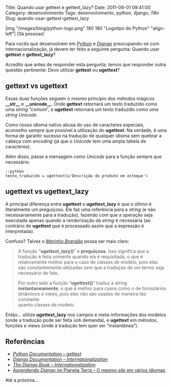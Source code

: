 Title: Quando usar gettext e gettext_lazy?
Date: 2011-06-01 09:41:00
Category: desenvolvimento
Tags: desenvolvimento, python, django, i18n
Slug: quando-usar-gettext-gettext_lazy


|img "/images/blog/python-logo.png" 180 180 "Logotipo do Python" "align-left"|
Olá pessoas!

Para vocês que desenvolvem em [*Python*][] e [*Django*][] preocupando-se
com internacionalização, já devem ter feito a seguinte pergunta: Quando
usar **gettext** e **gettext\_lazy**?

Acredito que antes de responder esta pergunta, temos que responder outra
questão pertinente: Devo utilizar **gettext** ou **ugettext**?

<!-- PELICAN_END_SUMMARY -->


gettext vs ugettext
-------------------

Essas duas funções seguem o mesmo princípio dos métodos mágicos
**\_\_str\_\_** e **\_\_unicode\_\_**. Onde **gettext** retornará um texto traduzido
como uma *string* “comum”, e **ugettext** retornará um texto traduzido
como uma *string* *Unicode*.

Como nosso idioma nativo abusa do uso de caracteres especiais, aconselho
sempre que possível a utilização do **ugettext**. Na verdade, é uma
forma de garantir sucesso na tradução de qualquer idioma sem quebrar a
cabeça com *encoding* (já que o *Unicode* tem uma ampla tabela de
caracteres).

Além disso, passe a mensagem como *Unicode* para a função sempre que
necessário:

    ::python
    texto_traduzido = ugettext(u'Descrição do produto em estoque')


ugettext vs ugettext\_lazy
--------------------------

A principal diferença entre **ugettext** e **ugettext\_lazy** é que o
último é literalmente um preguiçoso. Ele faz uma referência para a
*string* (e não necessariamente para a tradução), fazendo com que a
operação seja executada apenas quando a renderização da *string* é
necessária (ao contrário de **ugettext** que é processado assim que a
expressão é interpretada).

Confuso? Talvez o [*Marinho Brandão*][] possa ser mais claro:

> A função “**ugettext\_lazy()**“ é **preguiçosa**. Isso significa que a
> tradução é feita somente quando ela é requisitada, o que é  
> relativamente melhor para o caso de classes de modelo, pois elas  
> são constantemente utilizadas sem que a tradução de um termo seja  
> necessário de fato.
>
> Por outro lado a função “**ugettext()**“ traduz a string  
> **instantaneamente**, o que é melhor para casos como o de formulários  
> dinâmicos e views, pois eles não são usados de maneira tão constante  
> quanto classes de modelo.

Então… utilize **ugettext\_lazy** nos campos e meta-informações dos
modelos (onde a tradução pode ser feita sob demanda), e **ugettext** em
métodos, funções e views (onde a tradução tem quer ser “instantânea”).


Referências
-----------

* [*Python Documentation – gettext*][]
* [*Django Documentation – Internationalization*][]
* [*The Django Book – Internationalization*][]
* [Aprendendo *Django* no Planeta Terra – O mesmo *site* em vários idiomas][]

Até a próxima…


  [*Python*]: {tag}python
    "Leia mais sobre Python"
  [*Django*]: {tag}django
    "Leia mais sobre Django"
  [*Marinho Brandão*]: http://www.aprendendodjango.com/o-mesmo-site-em-varios-idiomas/
    "Aprendendo Django no Planeta Terra - O mesmo site em vários idiomas"
  [*Python Documentation – gettext*]: http://docs.python.org/library/gettext.html
    "gettext - Multilingual internationalization services"
  [*Django Documentation – Internationalization*]: https://docs.djangoproject.com/en/dev/topics/i18n/internationalization/#lazy-translation
    "Django Docs - Lazy Translation"
  [*The Django Book – Internationalization*]: http://www.djangobook.com/en/1.0/chapter18/
    "The Django Book - i18n"
  [Aprendendo *Django* no Planeta Terra – O mesmo *site* em vários idiomas]: http://www.aprendendodjango.com/o-mesmo-site-em-varios-idiomas/
    "Aprendendo Django - O mesmo site em vários idiomas"
